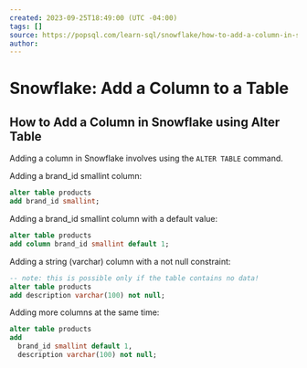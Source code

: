 ```yaml
---
created: 2023-09-25T18:49:00 (UTC -04:00)
tags: []
source: https://popsql.com/learn-sql/snowflake/how-to-add-a-column-in-snowflake
author: 
---
```


# Snowflake: Add a Column to a Table

## How to Add a Column in Snowflake using Alter Table

Adding a column in Snowflake involves using the `ALTER TABLE` command.

Adding a brand\_id smallint column:

```sql
alter table products
add brand_id smallint;
```

Adding a brand\_id smallint column with a default value:

```sql
alter table products
add column brand_id smallint default 1;
```

Adding a string (varchar) column with a not null constraint:

```sql
-- note: this is possible only if the table contains no data!
alter table products
add description varchar(100) not null;
```

Adding more columns at the same time:

```sql
alter table products
add
  brand_id smallint default 1,
  description varchar(100) not null;
```
